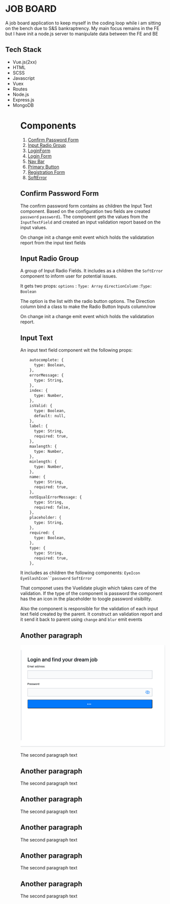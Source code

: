 <h1> JOB BOARD </h1>
<p>A job board application to keep myself in the coding loop while i am sitting on the bench due to S&S bankraptrency. My main focus remains in the FE but I have init a node.js server to manipulate data between the FE and BE</p>
<h2>Tech Stack</h2>
<ul>
<li>Vue.js(2xx)</li>
<li>HTML</li>
<li>SCSS</li>
<li>Javascript</li>
<li>Vuex</li>
<li>Routes</li>
<li>Node.js</li>
<li>Express.js</li>
<li>MongoDB</li>
<ul>

# Components
1. [Confirm Password Form](#comp1)
2. [Input Radio Group](#comp2)
3. [LoginForm](#comp3)
3. [Login Form](#comp4)
3. [Nav Bar](#comp5)
3. [Primary Button](#comp6)
3. [Registration Form](#comp7)
3. [SoftError](#comp8)



## Confirm Password Form <a name="comp1"></a>
The confirm password form contains as children the Input Text component. Based on the configuration two fields are created `password` `password1`.
The component gets the values from the `InputTextField` and created an input validation report based on the input values.

On change init a change emit event which holds the validatation report from the input text fields

## Input Radio Group <a name="comp2"></a>
A group of Input Radio Fields. It includes as a children the `SoftError` component to inform user for potential issues.

It gets two props:
`options` :  `Type: Array` 
`directionColumn` :`Type: Boolean`

The option is the list with the radio button options.
The Direction column bind a class to make the Radio Button Inputs column/row

On change init a change emit event which holds the validatation report.


## Input Text <a name="comp3"></a>

An input text field component wit the following props:
```
    autocomplete: {
      type: Boolean,
    },
    errorMessage: {
      type: String,
    },
    index: {
      type: Number,
    },
    isValid: {
      type: Boolean,
      default: null,
    },
    label: {
      type: String,
      required: true,
    },
    maxlength: {
      type: Number,
    },
    minlength: {
      type: Number,
    },
    name: {
      type: String,
      required: true,
    },
    notEqualErrorMessage: {
      type: String,
      required: false,
    },
    placeholder: {
      type: String,
    },
    required: {
      type: Boolean,
    },
    type: {
      type: String,
      required: true,
    },
```

It includes as children the following components: `EyeIcon` `EyeSlashIcon``password` `SoftError`

That componet uses the Vuelidate plugin which takes care of the validation. If the type of the component is password the component has the an icon in the placeholder 
to toogle password visibility. 

Also the component is responsible for the validation of each input text field created by the parent. It construct an validation report and it send it back to parent using
`change` and `blur` emit events

## Another paragraph <a name="comp3"></a>

![Screenshot](/Screenshots/Screenshot%202023-04-07%20at%2014.21.51.png)

The second paragraph text

## Another paragraph <a name="comp4"></a>
The second paragraph text

## Another paragraph <a name="comp5"></a>
The second paragraph text

## Another paragraph <a name="comp6"></a>
The second paragraph text
## Another paragraph <a name="comp7"></a>
The second paragraph text

## Another paragraph <a name="comp8"></a>
The second paragraph text